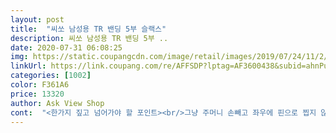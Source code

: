 ```yaml
---
layout: post 
title:  "씨쏘 남성용 TR 밴딩 5부 슬랙스" 
description: 씨쏘 남성용 TR 밴딩 5부 ..
date: 2020-07-31 06:08:25 
img: https://static.coupangcdn.com/image/retail/images/2019/07/24/11/2/a3fc39de-20cb-47ef-8b8c-bf7f53a4cf64.jpg 
linkUrl: https://link.coupang.com/re/AFFSDP?lptag=AF3600438&subid=ahnPublicAsk&pageKey=94756338&itemId=292983994&vendorItemId=5133262679&traceid=V0-113-f5b875821986b00e 
categories: [1002] 
color: F361A6 
price: 13320 
author: Ask View Shop 
cont:  "<한가지 짚고 넘어가야 할 포인트><br/>그냥 주머니 손빼고 좌우에 핀으로 찝지 않은 오리지날 상태 그대로 입고 찍으면 약간 바람 넣은 것처럼 앞이 두툼하게 튀어나왔을겁니다.<br/><br/>그런데 튀어나오는거 감안해도 이 가격에 이 정도 퀄리티 제품 없습니다.<br/> 색색이 사놓고 입고 싶은 좋은 제품이라고 생각됩니다.<br/><br/>밑위가 굉장히 짧고 가랑이 입체재단이 안돼 있어서 입으면 앞쪽이 불룩 튀어나와요.<br/> 굉장히 옷에대한 기본상식 없는사람이 막만든 옷입니다.<br/> 하지만 반품이 귀찮아 그냥 입기로 하지만 재단만 똑바로 했음 아주 좋았을 옷을 왜 이렇게 만들어 파는지 이해가 안가요.<br/> 스트레치소재라 나름 편하다고 볼수 있는데 밑위 재단이 잘못되어 굉장히 불편합니다.<br/> 적정가 3000원의 가치밖에 안되는 퀄입니다<br/>신축성좋고 막빨아입기도 좋아요^^<br/>앞쪽이 좀 펑퍼짐하게 튀어나옵니다.<br/><br/>올해도 편한바지 재주문했어요<br/>작년에도 잘입었는데 아들이 덩치가 있다보니 가랑이가 쓸려서 찢어지는게 아주 흔한일ㅎㅎ<br/>제품 광고 사진을 보면 모델은 항상 주머니에 손을 넣고 있거나 바지 양쪽을 잡고 쫙 벌리고 있는데 모르긴 해도 바지 앞쪽 모양이 예쁘게 나오게 하려고 그런것 같습니다.<br/><br/>" 
---
```

